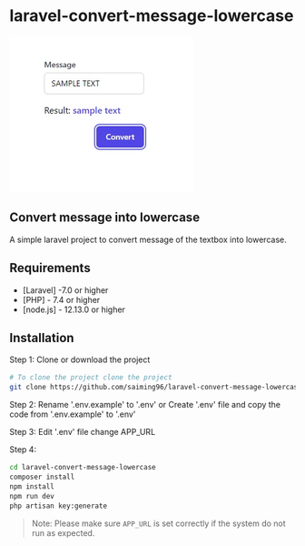 # laravel-convert-message-lowercase
![screenshots of example app](/screenshot1.jpg)
## Convert message into lowercase
A simple laravel project to convert message of the textbox into lowercase.

## Requirements
- [Laravel] -7.0 or higher
- [PHP] - 7.4 or higher
- [node.js] - 12.13.0 or higher

## Installation
Step 1: Clone or download the project
```sh
# To clone the project clone the project
git clone https://github.com/saiming96/laravel-convert-message-lowercase.git
```

Step 2: 
Rename '.env.example' to '.env' or Create '.env' file and copy the code from '.env.example' to '.env'

Step 3:
Edit '.env' file change APP_URL

Step 4:
```sh
cd laravel-convert-message-lowercase
composer install
npm install
npm run dev
php artisan key:generate
```

> Note: Please make sure `APP_URL` is set correctly if the system do not run as expected.


